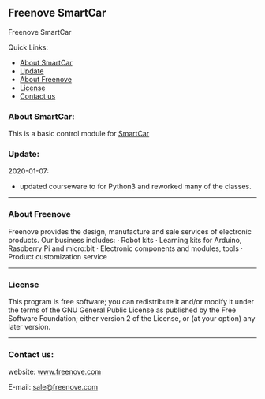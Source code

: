 ## Freenove SmartCar
Freenove SmartCar

Quick Links:

 * [About SmartCar](#about_this_repo)
 * [Update](#update)
 * [About Freenove](#about_freenove)
 * [License](#license)
 * [Contact us](#contact_us)

<a id="about_this_{thing}"></a>
### About SmartCar:
This is a basic control module for [SmartCar](https://github.com/Freenove/Freenove_4WD_Smart_Car_Kit_for_Raspberry_Pi) 

<a id="update"></a>
### Update:
2020-01-07:
 - updated courseware to for Python3 and reworked many of the classes.

----------------------------------------------
<a id="about_freenove"></a>
### About Freenove
Freenove provides the design, manufacture and sale services of electronic products.
Our business includes:
    · Robot kits
    · Learning kits for Arduino, Raspberry Pi and micro:bit
    · Electronic components and modules, tools
    · Product customization service

----------------------------------------------
<a id="license"></a>
### License
This program is free software; you can redistribute it and/or modify it under the terms of the GNU General Public License as published by the Free Software Foundation; either version 2 of the License, or (at your option) any later version.

----------------------------------------------
<a id="contact_us"></a>
### Contact us:
website:
	www.freenove.com

E-mail:
	sale@freenove.com
